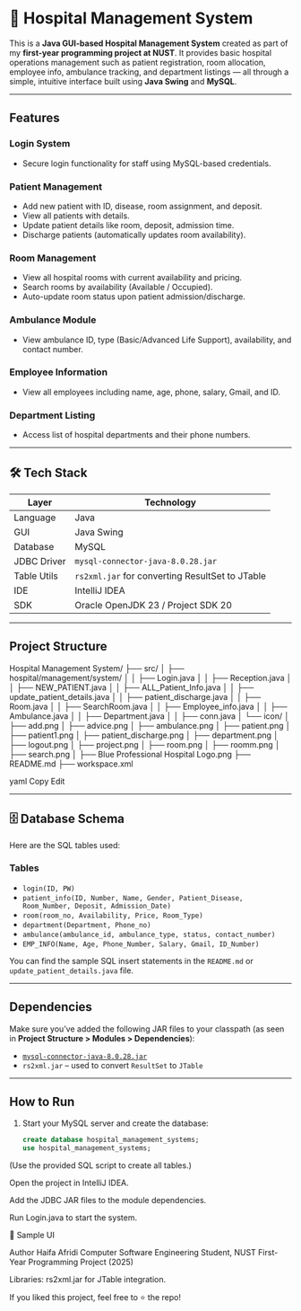 # 🏥 Hospital Management System

This is a **Java GUI-based Hospital Management System** created as part of my **first-year programming project at NUST**. It provides basic hospital operations management such as patient registration, room allocation, employee info, ambulance tracking, and department listings — all through a simple, intuitive interface built using **Java Swing** and **MySQL**.

---

##  Features

###  Login System
- Secure login functionality for staff using MySQL-based credentials.

###  Patient Management
- Add new patient with ID, disease, room assignment, and deposit.
- View all patients with details.
- Update patient details like room, deposit, admission time.
- Discharge patients (automatically updates room availability).

###  Room Management
- View all hospital rooms with current availability and pricing.
- Search rooms by availability (Available / Occupied).
- Auto-update room status upon patient admission/discharge.

###  Ambulance Module
- View ambulance ID, type (Basic/Advanced Life Support), availability, and contact number.

###  Employee Information
- View all employees including name, age, phone, salary, Gmail, and ID.

###  Department Listing
- Access list of hospital departments and their phone numbers.

---

## 🛠 Tech Stack

| Layer       | Technology                                |
|-------------|--------------------------------------------|
| Language    | Java                                       |
| GUI         | Java Swing                                 |
| Database    | MySQL                                      |
| JDBC Driver | `mysql-connector-java-8.0.28.jar`          |
| Table Utils | `rs2xml.jar` for converting ResultSet to JTable |
| IDE         | IntelliJ IDEA                              |
| SDK         | Oracle OpenJDK 23 / Project SDK 20         |

---

##  Project Structure

Hospital Management System/
├── src/
│ ├── hospital/management/system/
│ │ ├── Login.java
│ │ ├── Reception.java
│ │ ├── NEW_PATIENT.java
│ │ ├── ALL_Patient_Info.java
│ │ ├── update_patient_details.java
│ │ ├── patient_discharge.java
│ │ ├── Room.java
│ │ ├── SearchRoom.java
│ │ ├── Employee_info.java
│ │ ├── Ambulance.java
│ │ ├── Department.java
│ │ ├── conn.java
│ └── icon/
│ ├── add.png
│ ├── advice.png
│ ├── ambulance.png
│ ├── patient.png
│ ├── patient1.png
│ ├── patient_discharge.png
│ ├── department.png
│ ├── logout.png
│ ├── project.png
│ ├── room.png
│ ├── roomm.png
│ ├── search.png
│ ├── Blue Professional Hospital Logo.png
├── README.md
├── workspace.xml

yaml
Copy
Edit

---

## 🗄 Database Schema

Here are the SQL tables used:

###  Tables
- `login(ID, PW)`
- `patient_info(ID, Number, Name, Gender, Patient_Disease, Room_Number, Deposit, Admission_Date)`
- `room(room_no, Availability, Price, Room_Type)`
- `department(Department, Phone_no)`
- `ambulance(ambulance_id, ambulance_type, status, contact_number)`
- `EMP_INFO(Name, Age, Phone_Number, Salary, Gmail, ID_Number)`

You can find the sample SQL insert statements in the `README.md` or `update_patient_details.java` file.

---

##  Dependencies

Make sure you’ve added the following JAR files to your classpath (as seen in **Project Structure > Modules > Dependencies**):

- [`mysql-connector-java-8.0.28.jar`](https://dev.mysql.com/downloads/connector/j/)
- `rs2xml.jar` – used to convert `ResultSet` to `JTable`

---

##  How to Run

1. Start your MySQL server and create the database:
   ```sql
   create database hospital_management_systems;
   use hospital_management_systems;
(Use the provided SQL script to create all tables.)

Open the project in IntelliJ IDEA.

Add the JDBC JAR files to the module dependencies.

Run Login.java to start the system.

📸 Sample UI

Author
Haifa Afridi
Computer Software Engineering Student, NUST
First-Year Programming Project (2025)


Libraries: rs2xml.jar for JTable integration.

If you liked this project, feel free to ⭐ the repo!
